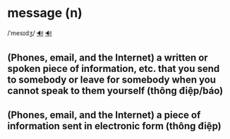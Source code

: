 # message (n)

/ˈmesɪdʒ/ [🔊](https://www.oxfordlearnersdictionaries.com/media/english/uk_pron/m/mes/messa/message__gb_1.mp3) [🔊](https://www.oxfordlearnersdictionaries.com/media/english/us_pron/m/mes/messa/message__us_1.mp3)

## (Phones, email, and the Internet) a written or spoken piece of information, etc. that you send to somebody or leave for somebody when you cannot speak to them yourself (thông điệp/báo)

## (Phones, email, and the Internet) a piece of information sent in electronic form (thông điệp)

